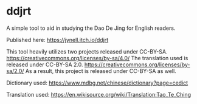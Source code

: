 # ddjrt
A simple tool to aid in studying the Dao De Jing for English readers.

Published here: https://jynell.itch.io/ddjrt

This tool heavily utilizes two projects released under CC-BY-SA. https://creativecommons.org/licenses/by-sa/4.0/ The translation used is released under CC-BY-SA 2.0. https://creativecommons.org/licenses/by-sa/2.0/ As a result, this project is released under CC-BY-SA as well.

Dictionary used: https://www.mdbg.net/chinese/dictionary?page=cedict

Translation used: https://en.wikisource.org/wiki/Translation:Tao_Te_Ching
